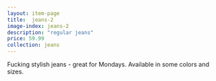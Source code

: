 ```yaml
---
layout: item-page
title:  jeans-2
image-index: jeans-2
description: "regular jeans"
price: 59.99
collection: jeans
---
```

Fucking stylish jeans - great for Mondays. 
Available in some colors and sizes. 